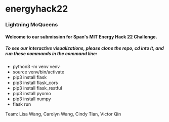 # energyhack22

### Lightning McQueens

#### Welcome to our submission for Span's MIT Energy Hack 22 Challenge.

##### To see our interactive visualizations, please clone the repo, cd into it, and run these commands in the command line:
- python3 -m venv venv    
- source venv/bin/activate
- pip3 install flask
- pip3 install flask_cors
- pip3 install flask_restful 
- pip3 install pyomo
- pip3 install numpy
- flask run

Team:
Lisa Wang, 
Carolyn Wang, 
Cindy Tian, 
Victor Qin
